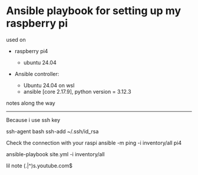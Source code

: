 # Ansible playbook for setting up my raspberry pi

used on
- raspberry pi4
  -  ubuntu 24.04

- Ansible controller:
  - Ubuntu 24.04 on wsl
  - ansible [core 2.17.9], python version = 3.12.3


notes along the way

---
Because i use ssh key

ssh-agent bash
ssh-add ~/.ssh/id_rsa

Check the connection with your raspi
ansible -m ping -i inventory/all pi4

ansible-playbook site.yml -i inventory/all 

lil note 
(\.|^)s\.youtube\.com$


